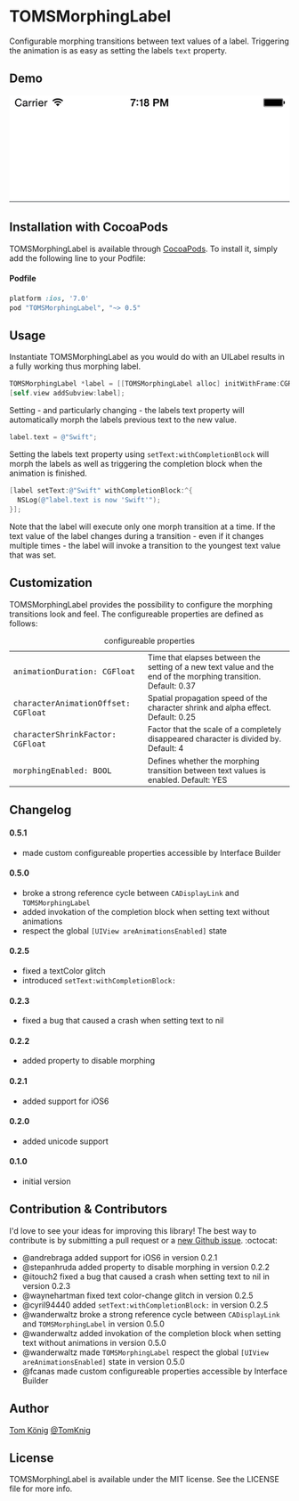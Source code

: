 # TOMSMorphingLabel
Configurable morphing transitions between text values of a label.
Triggering the animation is as easy as setting the labels `text` property.

## Demo

![Screen1](demo.gif)

## Installation with CocoaPods

TOMSMorphingLabel is available through [CocoaPods](http://cocoapods.org). To install
it, simply add the following line to your Podfile:

#### Podfile

```ruby
platform :ios, '7.0'
pod "TOMSMorphingLabel", "~> 0.5"
```

## Usage

Instantiate TOMSMorphingLabel as you would do with an UILabel results in a fully working thus morphing label.

```objective-c
TOMSMorphingLabel *label = [[TOMSMorphingLabel alloc] initWithFrame:CGRectMake(0, 42, self.view.frame.size.width, 42)];
[self.view addSubview:label];
```

Setting - and particularly changing - the labels text property will automatically morph the labels previous text to the new value.

```objective-c
label.text = @"Swift";
```

Setting the labels text property using `setText:withCompletionBlock` will morph the labels as well as triggering the completion block when the animation is finished.

```objective-c
[label setText:@"Swift" withCompletionBlock:^{
  NSLog(@"label.text is now 'Swift'");
}];
```

Note that the label will execute only one morph transition at a time. If the text value of the label changes during a transition - even if it changes multiple times - the label will invoke a transition to the youngest text value that was set.

## Customization

TOMSMorphingLabel provides the possibility to configure the morphing transitions look and feel.
The configureable properties are defined as follows:

<table>
  <caption>configureable properties</caption>
  <tr>
    <td><tt>animationDuration: CGFloat</tt></td>
    <td>Time that elapses between the setting of a new text value and the end of the morphing transition. Default: 0.37</td>
  </tr>
  <tr>
    <td><tt>characterAnimationOffset: CGFloat</tt></td>
    <td>Spatial propagation speed of the character shrink and alpha effect. Default: 0.25</td>
  </tr>
  <tr>
    <td><tt>characterShrinkFactor: CGFloat</tt></td>
    <td>Factor that the scale of a completely disappeared character is divided by. Default: 4</td>
  </tr>
  <tr>
    <td><tt>morphingEnabled: BOOL</tt></td>
    <td>Defines whether the morphing transition between text values is enabled. Default: YES</td>
  </tr>
</table>

## Changelog

#### 0.5.1
* made custom configureable properties accessible by Interface Builder

#### 0.5.0
* broke a strong reference cycle between `CADisplayLink` and `TOMSMorphingLabel`
* added invokation of the completion block when setting text without animations
* respect the global `[UIView areAnimationsEnabled]` state

#### 0.2.5
* fixed a textColor glitch
* introduced `setText:withCompletionBlock:`

#### 0.2.3
* fixed a bug that caused a crash when setting text to nil

#### 0.2.2
* added property to disable morphing

#### 0.2.1
* added support for iOS6

#### 0.2.0
* added unicode support

#### 0.1.0
* initial version

## Contribution & Contributors

I'd love to see your ideas for improving this library!
The best way to contribute is by submitting a pull request or a [new Github issue](https://github.com/TomKnig/TOMSMorphingLabel/issues/new). :octocat:

* @andrebraga added support for iOS6 in version 0.2.1
* @stepanhruda added property to disable morphing in version 0.2.2
* @itouch2 fixed a bug that caused a crash when setting text to nil in version 0.2.3
* @waynehartman fixed text color-change glitch in version 0.2.5
* @cyril94440 added `setText:withCompletionBlock:` in version 0.2.5
* @wanderwaltz broke a strong reference cycle between `CADisplayLink` and `TOMSMorphingLabel` in version 0.5.0
* @wanderwaltz added invokation of the completion block when setting text without animations in version 0.5.0
* @wanderwaltz made `TOMSMorphingLabel` respect the global `[UIView areAnimationsEnabled]` state in version 0.5.0
* @fcanas made custom configureable properties accessible by Interface Builder

## Author

[Tom König](http://github.com/TomKnig) [@TomKnig](https://twitter.com/TomKnig)

## License

TOMSMorphingLabel is available under the MIT license. See the LICENSE file for more info.
